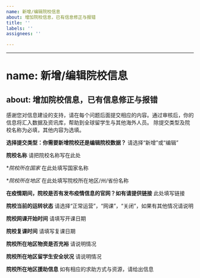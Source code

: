 ```yaml
---
name: 新增/编辑院校信息
about: 增加院校信息，已有信息修正与报错
title: ''
labels: ''
assignees: ''

---
```


---
# name: 新增/编辑院校信息
about: 增加院校信息，已有信息修正与报错
---

感谢您对信息建设的支持，请在每个问题后面提交相应的内容。通过审核后，你的信息将汇入数据及资讯库，帮助到全球留学生与其他海外人员。
除提交类型及院校名称为必填，其他内容为选填。

**选择提交类型：你需要新增院校还是编辑院校数据？**
请选择“新增”或“编辑”

**院校名称**
请把院校名称写在此处

**院校所在国家*
在此处填写国家名称

**院校所在地区*
在此处填写院校所在地区/州/省份名称

**在疫情期间，院校是否有发布疫情信息的官网？如有请提供链接**
此处填写链接

**院校当前的运转状态**
请选择“正常运营”，“网课”，“关闭”，如果有其他情况请说明

**院校网课开始时间**
请填写开课日期

**院校复课时间**
请填写复课日期

**院校所在地区物资是否充裕**
请说明情况


**院校所在地区留学生安全状况**
请说明情况

**院校所在地区援助信息**
如有相应的求助方式与资源，请给出信息
